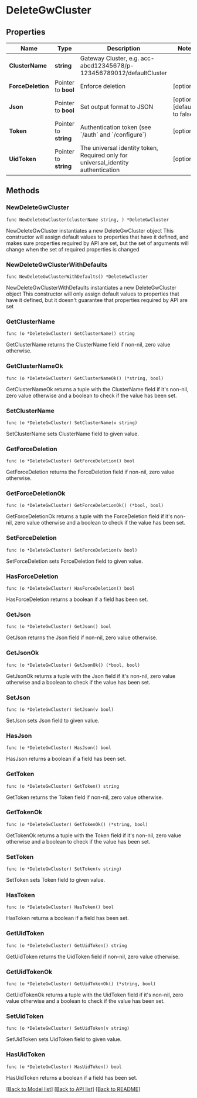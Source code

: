 # DeleteGwCluster

## Properties

Name | Type | Description | Notes
------------ | ------------- | ------------- | -------------
**ClusterName** | **string** | Gateway Cluster, e.g. acc-abcd12345678/p-123456789012/defaultCluster | 
**ForceDeletion** | Pointer to **bool** | Enforce deletion | [optional] 
**Json** | Pointer to **bool** | Set output format to JSON | [optional] [default to false]
**Token** | Pointer to **string** | Authentication token (see &#x60;/auth&#x60; and &#x60;/configure&#x60;) | [optional] 
**UidToken** | Pointer to **string** | The universal identity token, Required only for universal_identity authentication | [optional] 

## Methods

### NewDeleteGwCluster

`func NewDeleteGwCluster(clusterName string, ) *DeleteGwCluster`

NewDeleteGwCluster instantiates a new DeleteGwCluster object
This constructor will assign default values to properties that have it defined,
and makes sure properties required by API are set, but the set of arguments
will change when the set of required properties is changed

### NewDeleteGwClusterWithDefaults

`func NewDeleteGwClusterWithDefaults() *DeleteGwCluster`

NewDeleteGwClusterWithDefaults instantiates a new DeleteGwCluster object
This constructor will only assign default values to properties that have it defined,
but it doesn't guarantee that properties required by API are set

### GetClusterName

`func (o *DeleteGwCluster) GetClusterName() string`

GetClusterName returns the ClusterName field if non-nil, zero value otherwise.

### GetClusterNameOk

`func (o *DeleteGwCluster) GetClusterNameOk() (*string, bool)`

GetClusterNameOk returns a tuple with the ClusterName field if it's non-nil, zero value otherwise
and a boolean to check if the value has been set.

### SetClusterName

`func (o *DeleteGwCluster) SetClusterName(v string)`

SetClusterName sets ClusterName field to given value.


### GetForceDeletion

`func (o *DeleteGwCluster) GetForceDeletion() bool`

GetForceDeletion returns the ForceDeletion field if non-nil, zero value otherwise.

### GetForceDeletionOk

`func (o *DeleteGwCluster) GetForceDeletionOk() (*bool, bool)`

GetForceDeletionOk returns a tuple with the ForceDeletion field if it's non-nil, zero value otherwise
and a boolean to check if the value has been set.

### SetForceDeletion

`func (o *DeleteGwCluster) SetForceDeletion(v bool)`

SetForceDeletion sets ForceDeletion field to given value.

### HasForceDeletion

`func (o *DeleteGwCluster) HasForceDeletion() bool`

HasForceDeletion returns a boolean if a field has been set.

### GetJson

`func (o *DeleteGwCluster) GetJson() bool`

GetJson returns the Json field if non-nil, zero value otherwise.

### GetJsonOk

`func (o *DeleteGwCluster) GetJsonOk() (*bool, bool)`

GetJsonOk returns a tuple with the Json field if it's non-nil, zero value otherwise
and a boolean to check if the value has been set.

### SetJson

`func (o *DeleteGwCluster) SetJson(v bool)`

SetJson sets Json field to given value.

### HasJson

`func (o *DeleteGwCluster) HasJson() bool`

HasJson returns a boolean if a field has been set.

### GetToken

`func (o *DeleteGwCluster) GetToken() string`

GetToken returns the Token field if non-nil, zero value otherwise.

### GetTokenOk

`func (o *DeleteGwCluster) GetTokenOk() (*string, bool)`

GetTokenOk returns a tuple with the Token field if it's non-nil, zero value otherwise
and a boolean to check if the value has been set.

### SetToken

`func (o *DeleteGwCluster) SetToken(v string)`

SetToken sets Token field to given value.

### HasToken

`func (o *DeleteGwCluster) HasToken() bool`

HasToken returns a boolean if a field has been set.

### GetUidToken

`func (o *DeleteGwCluster) GetUidToken() string`

GetUidToken returns the UidToken field if non-nil, zero value otherwise.

### GetUidTokenOk

`func (o *DeleteGwCluster) GetUidTokenOk() (*string, bool)`

GetUidTokenOk returns a tuple with the UidToken field if it's non-nil, zero value otherwise
and a boolean to check if the value has been set.

### SetUidToken

`func (o *DeleteGwCluster) SetUidToken(v string)`

SetUidToken sets UidToken field to given value.

### HasUidToken

`func (o *DeleteGwCluster) HasUidToken() bool`

HasUidToken returns a boolean if a field has been set.


[[Back to Model list]](../README.md#documentation-for-models) [[Back to API list]](../README.md#documentation-for-api-endpoints) [[Back to README]](../README.md)


